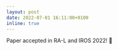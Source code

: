 ```yaml
---
layout: post
date: 2022-07-01 16:11:00+0100
inline: true
---
```


Paper accepted in RA-L and IROS 2022! :tada: